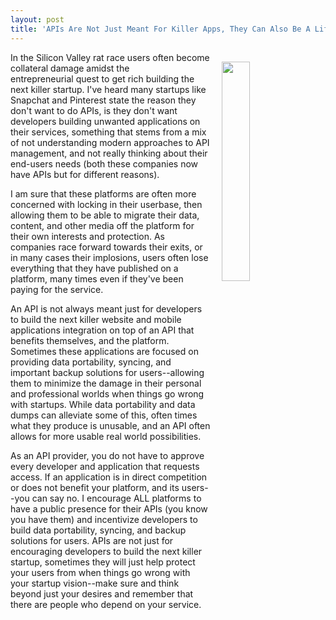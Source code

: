 ```yaml
---
layout: post
title: 'APIs Are Not Just Meant For Killer Apps, They Can Also Be A Lifeline For Users'
---
```

<p><img style="padding: 15px;" src="https://s3.amazonaws.com/kinlane-productions/bw-icons/bw-life-line-rescue.png" alt="" width="30%" align="right" /></p>
<p>In the Silicon Valley rat race users often become collateral damage amidst the entrepreneurial&nbsp;quest to get rich building the next killer startup. I've heard many startups like Snapchat and Pinterest state the reason they don't want to do APIs, is they don't want developers building unwanted&nbsp;applications&nbsp;on their services, something that stems from a mix of not understanding modern approaches to API management, and not really thinking about their end-users needs (both these companies now have APIs but for different reasons).</p>
<p>I am sure that these platforms are often more concerned with locking in their userbase, then allowing them to be able to migrate their data, content, and other media off the platform for their own interests and protection. As companies race forward towards their exits, or in many cases their&nbsp;implosions, users often lose everything that they have published on a platform, many times even if they've been paying for the service.</p>
<p>An API is not always meant just for developers to build the next killer&nbsp;website&nbsp;and mobile applications integration on top of an API that benefits themselves, and the platform. Sometimes these applications are focused on providing data portability, syncing, and important backup solutions for users--allowing them to minimize the damage in their personal and professional worlds when things go wrong with startups. While data portability and data dumps can alleviate some of this, often times what they produce is unusable, and an API often allows for more usable real world possibilities.</p>
<p>As an API provider, you do not have to approve every developer and application that requests access. If an application is in direct competition or does not benefit your platform, and its users--you can say no. I encourage ALL platforms to have a public presence for their APIs (you know you have them) and incentivize developers to build data portability, syncing, and backup solutions for users. APIs are not just for encouraging developers to build the next killer startup, sometimes they will just help protect your users from when things go wrong with your startup vision--make sure and think beyond just your desires&nbsp;and remember that there are people who depend on your service.</p>